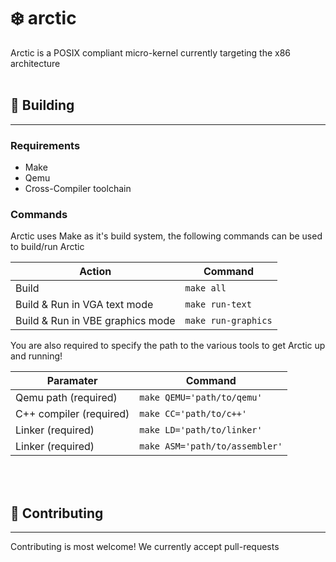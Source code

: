 # ❄️ arctic
Arctic is a POSIX compliant micro-kernel currently targeting the x86 architecture
</br></br>
## 🔨 Building
---
### Requirements
- Make
- Qemu
- Cross-Compiler toolchain

### Commands

Arctic uses Make as it's build system, the following commands can be used to build/run Arctic

| Action                            | Command                 |
| --------------------------------- | ----------------------- |
| Build                             | ```make all```          |
| Build & Run in VGA text mode      | ```make run-text```     |
| Build & Run in VBE graphics mode  | ```make run-graphics``` |

You are also required to specify the path to the various tools to get Arctic up and running!

| Paramater                         | Command                            |
| --------------------------------- | ---------------------------------- |
| Qemu path (required)              | ```make QEMU='path/to/qemu'```     |
| C++ compiler (required)           | ```make CC='path/to/c++'```        |
| Linker (required)                 | ```make LD='path/to/linker'```     |
| Linker (required)                 | ```make ASM='path/to/assembler'``` |

</br></br>
## 🤝 Contributing
---
Contributing is most welcome! We currently accept pull-requests